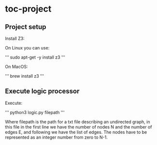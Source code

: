 # toc-project

## Project setup

Install Z3:

On Linux you can use:

'''
sudo apt-get -y install z3
'''

On MacOS:

'''
brew install z3
'''

## Execute logic processor

Execute:

'''
python3 logic.py filepath
'''

Where filepath is the path for a txt file describing an undirected graph, in this file in the first line we have the number of nodes  N and the 
number of edges E, and following we have the list of edges. The nodes have to be represented as an integer number from zero to N-1. 
